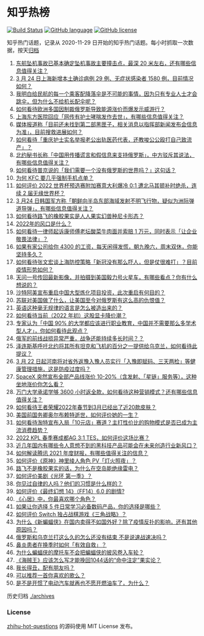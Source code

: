 # 知乎热榜
[![Build Status](https://github.com/ToWeLong/zhihu-hot-questions/workflows/CI/badge.svg)](https://github.com/ToWeLong/zhihu-hot-questions/actions)
[![GitHub language](https://img.shields.io/badge/language-golang-orange.svg)](https://golang.org/)
[![GitHub license](https://img.shields.io/github/license/ToWeLong/zhihu-hot-questions)](https://github.com/ToWeLong/zhihu-hot-questions/blob/main/LICENSE)

知乎热门话题，记录从 2020-11-29 日开始的知乎热门话题。每小时抓取一次数据，按天[归档](./archives)

<!-- BEGIN -->

1. [东航坠机事故已基本确定坠机事故主要撞击点，最深 20 米左右，还有哪些信息值得关注？](https://www.zhihu.com/question/523860002)
1. [3 月 24 日上海新增本土确诊病例 29 例、无症状感染者 1580 例，目前情况如何？](https://www.zhihu.com/question/523966879)
1. [我明白给民航的每一个乘客配降落伞是不可能的事情，因为只有专业人士才会跳伞，但为什么不给机长配伞呢？](https://www.zhihu.com/question/523492533)
1. [如何看待欧洲多国因制裁俄罗斯导致能源涨价而爆发示威游行？](https://www.zhihu.com/question/523524242)
1. [上海东方医院回应「网传有护士哮喘发作去世」，有哪些信息值得关注？](https://www.zhihu.com/question/523983268)
1. [媒体报道称「目前还未找到第二部黑匣子，相关消息以指挥部新闻发布会信息为准」，目前搜救进展如何？](https://www.zhihu.com/question/523986949)
1. [如何看待「重庆护士实名举报老公出轨医药代表，还教唆公公殴打自己致流产」？](https://www.zhihu.com/question/523860707)
1. [北约秘书长称「中国用传播谎言和假信息来支持俄罗斯」，中方驳斥其说法，有哪些信息值得关注？](https://www.zhihu.com/question/523849751)
1. [如何看待普京说的「我们需要一个没有俄罗斯的世界吗？」这句话？](https://www.zhihu.com/question/519340731)
1. [为何 KFC 要几乎强制手机点单？](https://www.zhihu.com/question/337011684)
1. [如何评价 2022 世界杯预选赛附加赛意大利爆冷 0:1 遭北马其顿补时绝杀，连续 2 届无缘世界杯？](https://www.zhihu.com/question/523963712)
1. [3 月24 日韩国军方称「朝鲜向半岛东部海域发射不明飞行物，疑似为洲际弹道导弹」，有哪些信息值得关注？](https://www.zhihu.com/question/523820339)
1. [如何看待路飞的橡胶果实是人人果实幻兽种尼卡形态？](https://www.zhihu.com/question/523511890)
1. [2022年的风口是什么？](https://www.zhihu.com/question/511953598)
1. [如何看待一律师起诉康师傅老坛酸菜牛肉面并索赔 1 万元，同时表示「让企业敬畏法律」？](https://www.zhihu.com/question/523869842)
1. [如果有家公司给你 4300 的工资，每天闲得发慌，朝九晚六，周末双休，你能坚持多久？](https://www.zhihu.com/question/523434589)
1. [如何看待张文宏谈上海防控策略「新冠没有那么吓人，但是仗很难打」？目前疫情形势如何？](https://www.zhihu.com/question/523782223)
1. [天问一号传回最新影像，并拍摄到美国毅力号火星车，有哪些看点？你有什么想说的？](https://www.zhihu.com/question/523805850)
1. [沙特阿美宣布重启中国大型炼化项目投资，此次重启有何目的？](https://www.zhihu.com/question/521516908)
1. [苏联对美国做了什么，让美国至今对俄罗斯有这么高的仇恨值？](https://www.zhihu.com/question/62893418)
1. [英语这种毫无规律的语言是怎么被造出来的？](https://www.zhihu.com/question/523005869)
1. [如何看待当前（2022 年初）这股显卡降价潮？](https://www.zhihu.com/question/523595041)
1. [专家认为「中国 90% 的大学都应该进行职业教育，中国并不需要那么多学术型人才」，你如何看待此观点？](https://www.zhihu.com/question/523865521)
1. [俄军的前线战损异常严重，战争还能持续多长时间？？](https://www.zhihu.com/question/519002946)
1. [泽连斯基呼吁北约将其所有坦克和飞机的百分之一提供给乌克兰，如何看待此提议？](https://www.zhihu.com/question/523881401)
1. [3 月 22 日起河南将对省外返豫入豫人员实行「入豫即赋码、三天两检」等健康管理措施，这是防疫过度吗？](https://www.zhihu.com/question/523378677)
1. [SpaceX 突然宣布全部产品线涨价 10-20%（含发射、「星链」服务等），这种坐地涨价你怎么看？](https://www.zhihu.com/question/523770998)
1. [万门大学承诺学够 3600 小时返全款，如何看待这种营销模式？还有哪些信息值得关注？](https://www.zhihu.com/question/523577325)
1. [如何看待王者荣耀2022年春节到3月已经出了近20款皮肤？](https://www.zhihu.com/question/521295308)
1. [美国前国务卿奥尔布赖特逝世，如何评价她的一生？](https://www.zhihu.com/question/523766219)
1. [如何看待淘特宣布入局「10元店」赛道？主打性价比的购物模式是否已成为主流消费趋势？](https://www.zhihu.com/question/523677126)
1. [2022 KPL 春季赛成都AG 3:1 TES，如何评价这场比赛？](https://www.zhihu.com/question/523891285)
1. [近几年国内有哪些令人意想不到的黑科技产品可能会在未来创造行业新风口？](https://www.zhihu.com/question/523874265)
1. [如何解读腾讯 2021 年度财报，有哪些值得关注的信息？](https://www.zhihu.com/question/523669778)
1. [如何评价《原神》神里绫人角色 PV「灯火照夜」？](https://www.zhihu.com/question/523868402)
1. [路飞不是橡胶果实的话，为什么在空岛能绝缘雷电？](https://www.zhihu.com/question/523702823)
1. [如何评价美剧《光环 第一季》？](https://www.zhihu.com/question/523784646)
1. [你见过自律的人吗？他们的习惯是什么样的？](https://www.zhihu.com/question/310309132)
1. [如何评价《最终幻想 14》（FF14）6.0 的剧情?](https://www.zhihu.com/question/522921672)
1. [《心居》中，你最喜欢哪个角色？](https://www.zhihu.com/question/522634917)
1. [如果让你选择 5 件日常学习必备数码产品，你的选择是哪些？](https://www.zhihu.com/question/518295571)
1. [如何评价 Switch 独占战棋游戏《三角战略》？](https://www.zhihu.com/question/519963112)
1. [为什么《新蝙蝠侠》在国内卖得不如国外好？除了疫情反扑的影响，还有其他原因吗？](https://www.zhihu.com/question/523862286)
1. [俄罗斯和乌克兰打这么久的怎么还没有结束 不是说速战速决吗？](https://www.zhihu.com/question/522862318)
1. [鼻炎患者在换季时如何「有效自救」？](https://www.zhihu.com/question/523656743)
1. [为什么蝙蝠侠的摩托车不会把蝙蝠侠的披风卷入车轮？](https://www.zhihu.com/question/20483353)
1. [《海贼王》应该怎么写才能挽回1044话的“命中注定”果实论？](https://www.zhihu.com/question/523529018)
1. [我长得丑，配有朋友吗？](https://www.zhihu.com/question/523875605)
1. [可以推荐一首你喜欢的歌么？](https://www.zhihu.com/question/523392666)
1. [是不是开惯了电动汽车就再也不愿开燃油车了，为什么？](https://www.zhihu.com/question/297591947)

<!-- END -->

历史归档 [./archives](./archives)


### License
[zhihu-hot-questions](https://github.com/towelong/zhihu-hot-questions) 的源码使用 MIT License 发布。